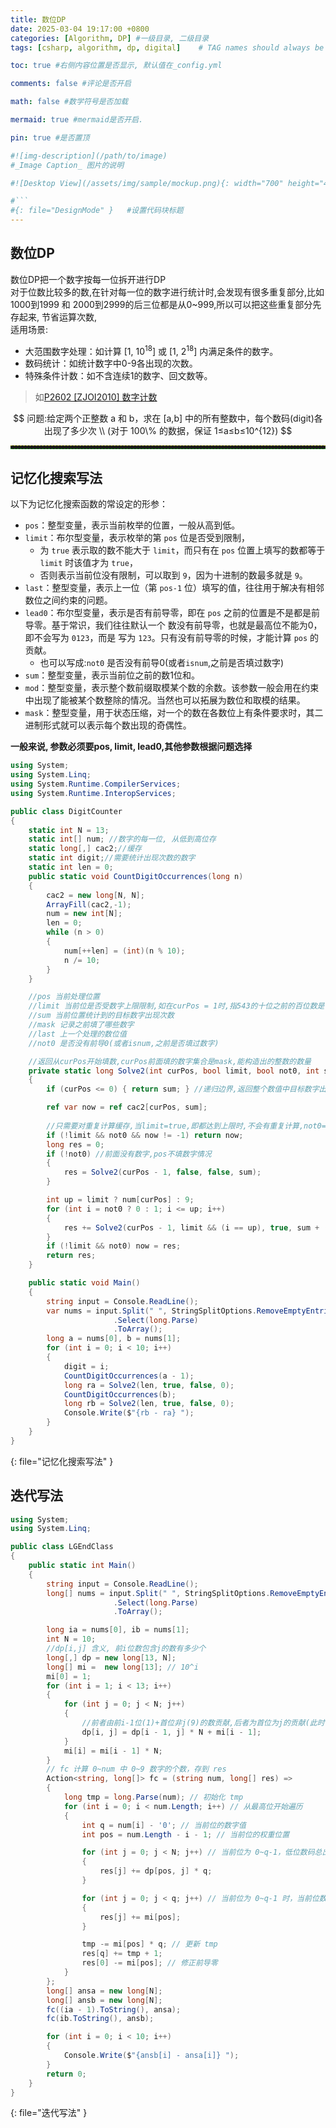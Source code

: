 ```yaml
---
title: 数位DP
date: 2025-03-04 19:17:00 +0800
categories: [Algorithm, DP] #一级目录, 二级目录
tags: [csharp, algorithm, dp, digital]    # TAG names should always be lowercase

toc: true #右侧内容位置是否显示, 默认值在_config.yml

comments: false #评论是否开启

math: false #数学符号是否加载

mermaid: true #mermaid是否开启.

pin: true #是否置顶

#![img-description](/path/to/image)
#_Image Caption_ 图片的说明

#![Desktop View](/assets/img/sample/mockup.png){: width="700" height="400" } 设置图片宽高

#```
#{: file="DesignMode" }   #设置代码块标题
---
```


<style>
hr{
  height: 4px;
  width: 100%;
  margin: 0,0,0,0;
  margin - left : auto;
  margin - right : auto;
  opacity: 100%;
  border-top: 1px dashed #ffff0080 !important;
  border-bottom: 1px dashed #00ff0080 !important;
  border-radius: 0px; 
}
</style>

## 数位DP

数位DP把一个数字按每一位拆开进行DP<br>
对于位数比较多的数,在针对每一位的数字进行统计时,会发现有很多重复部分,比如
1000到1999 和 2000到2999的后三位都是从0~999,所以可以把这些重复部分先存起来,
节省运算次数,  
适用场景:
- 大范围数字处理：如计算 [1, 10<sup>18</sup>] 或 [1, 2<sup>18</sup>] 内满足条件的数字。
- 数码统计：如统计数字中0-9各出现的次数。
- 特殊条件计数：如不含连续1的数字、回文数等。

>如[P2602 [ZJOI2010] 数字计数](https://www.luogu.com.cn/problem/P2602)  <br>  

$$ 
问题:给定两个正整数 a 和 b，求在 [a,b] 中的所有整数中，每个数码(digit)各出现了多少次 \\
 (对于 100\% 的数据，保证  1≤a≤b≤10^{12}) 
$$  

___
## 记忆化搜索写法  
以下为记忆化搜索函数的常设定的形参：

- `pos`：整型变量，表示当前枚举的位置，一般从高到低。
- `limit`：布尔型变量，表示枚举的第 `pos` 位是否受到限制，
  - 为 `true` 表示取的数不能大于 `limit`，而只有在 `pos` 位置上填写的数都等于 `limit` 时该值才为 `true`，
  - 否则表示当前位没有限制，可以取到 `9`，因为十进制的数最多就是 `9`。
- `last`：整型变量，表示上一位（第 `pos-1` 位）填写的值，往往用于解决有相邻数位之间约束的问题。
- `lead0`：布尔型变量，表示是否有前导零，即在 `pos` 之前的位置是不是都是前导零。基于常识，我们往往默认一个
数没有前导零，也就是最高位不能为0，即不会写为 `0123`，而是
写为 `123`。只有没有前导零的时候，才能计算 `pos` 的贡献。  
  - 也可以写成:`not0` 是否没有前导0(或者`isnum`,之前是否填过数字)
- `sum`：整型变量，表示当前位之前的数1位和。
- `mod`：整型变量，表示整个数前缀取模某个数的余数。该参数一般会用在约束中出现了能被某个数整除的情况。当然也可以拓展为数位和取模的结果。
- `mask`：整型变量，用于状态压缩，对一个的数在各数位上有条件要求时，其二进制形式就可以表示每个数出现的奇偶性。    
  
**一般来说, 参数必须要pos, limit, lead0,其他参数根据问题选择**
``` c#
using System;
using System.Linq;
using System.Runtime.CompilerServices;
using System.Runtime.InteropServices;

public class DigitCounter
{
    static int N = 13;
    static int[] num; //数字的每一位, 从低到高位存
    static long[,] cac2;//缓存
    static int digit;//需要统计出现次数的数字
    static int len = 0;
    public static void CountDigitOccurrences(long n)
    {
        cac2 = new long[N, N];
        ArrayFill(cac2,-1);
        num = new int[N];
        len = 0;
        while (n > 0)
        {
            num[++len] = (int)(n % 10);
            n /= 10;
        }
    }

    //pos 当前处理位置
    //limit 当前位是否受数字上限限制,如在curPos = 1时,指543的十位之前的百位数是否是5
    //sum 当前位置统计到的目标数字出现次数
    //mask 记录之前填了哪些数字
    //last 上一个处理的数位值
    //not0 是否没有前导0(或者isnum,之前是否填过数字)

    //返回从curPos开始填数,curPos前面填的数字集合是mask,能构造出的整数的数量
    private static long Solve2(int curPos, bool limit, bool not0, int sum)
    {
        if (curPos <= 0) { return sum; } //递归边界,返回整个数值中目标数字出现次数

        ref var now = ref cac2[curPos, sum];
        
        //只需要对重复计算缓存,当limit=true,即都达到上限时,不会有重复计算,not0=false,即之前没有前导数字,也不会有重复计算
        if (!limit && not0 && now != -1) return now;
        long res = 0;
        if (!not0) //前面没有数字,pos不填数字情况
        {
            res = Solve2(curPos - 1, false, false, sum);
        }

        int up = limit ? num[curPos] : 9;
        for (int i = not0 ? 0 : 1; i <= up; i++)
        {
            res += Solve2(curPos - 1, limit && (i == up), true, sum + (i == digit ? 1 : 0));
        }
        if (!limit && not0) now = res;
        return res;
    }

    public static void Main()
    {
        string input = Console.ReadLine();
        var nums = input.Split(" ", StringSplitOptions.RemoveEmptyEntries)
                       .Select(long.Parse)
                       .ToArray();
        long a = nums[0], b = nums[1];
        for (int i = 0; i < 10; i++)
        {
            digit = i;
            CountDigitOccurrences(a - 1);
            long ra = Solve2(len, true, false, 0);
            CountDigitOccurrences(b);
            long rb = Solve2(len, true, false, 0);
            Console.Write($"{rb - ra} ");
        }
    }
}
```
{: file="记忆化搜索写法" }

## 迭代写法

``` c#
using System;
using System.Linq;

public class LGEndClass
{
    public static int Main()
    {
        string input = Console.ReadLine(); 
        long[] nums = input.Split(" ", StringSplitOptions.RemoveEmptyEntries)
                       .Select(long.Parse)
                       .ToArray();

        long ia = nums[0], ib = nums[1];
        int N = 10;
        //dp[i,j] 含义, 前i位数包含j的数有多少个 
        long[,] dp = new long[13, N];
        long[] mi =  new long[13]; // 10^i
        mi[0] = 1;
        for (int i = 1; i < 13; i++)
        {
            for (int j = 0; j < N; j++)
            {
                //前者由前i-1位(1)+首位非j(9)的数贡献,后者为首位为j的贡献(此时任何情况都包含j)
                dp[i, j] = dp[i - 1, j] * N + mi[i - 1];
            }
            mi[i] = mi[i - 1] * N;
        }
        // fc 计算 0~num 中 0~9 数字的个数，存到 res
        Action<string, long[]> fc = (string num, long[] res) =>
        {
            long tmp = long.Parse(num); // 初始化 tmp
            for (int i = 0; i < num.Length; i++) // 从最高位开始遍历
            {
                int q = num[i] - '0'; // 当前位的数字值
                int pos = num.Length - i - 1; // 当前位的权重位置

                for (int j = 0; j < N; j++) // 当前位为 0~q-1，低位数码总出现次数
                {
                    res[j] += dp[pos, j] * q;
                }

                for (int j = 0; j < q; j++) // 当前位为 0~q-1 时，当前位数码的贡献
                {
                    res[j] += mi[pos];
                }

                tmp -= mi[pos] * q; // 更新 tmp
                res[q] += tmp + 1;
                res[0] -= mi[pos]; // 修正前导零
            }
        };
        long[] ansa = new long[N];
        long[] ansb = new long[N];
        fc((ia - 1).ToString(), ansa);
        fc(ib.ToString(), ansb);

        for (int i = 0; i < 10; i++)
        {
            Console.Write($"{ansb[i] - ansa[i]} ");
        }
        return 0;
    }
}
```
{: file="迭代写法" }  



